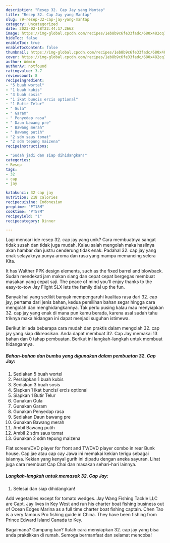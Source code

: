 ```yaml
---
description: "Resep 32. Cap Jay yang Mantap"
title: "Resep 32. Cap Jay yang Mantap"
slug: 79-resep-32-cap-jay-yang-mantap
category: Uncategorized
date: 2023-02-18T22:44:17.266Z
image: https://img-global.cpcdn.com/recipes/1eb8b9c6fe33fadc/680x482cq70/32-cap-jay-foto-resep-utama.jpg
hideToc: false
enableToc: true
enableTocContent: false
thumbnail: https://img-global.cpcdn.com/recipes/1eb8b9c6fe33fadc/680x482cq70/32-cap-jay-foto-resep-utama.jpg
cover: https://img-global.cpcdn.com/recipes/1eb8b9c6fe33fadc/680x482cq70/32-cap-jay-foto-resep-utama.jpg
author: Admin
authorAv: notfound
ratingvalue: 3.7
reviewcount: 8
recipeingredient:
- "5 buah wortel"
- "1 buah kubis"
- "3 buah sosis"
- "1 ikat buncis ercis optional"
- "1 Butir Telur"
- " Gula"
- " Garam"
- " Penyedap rasa"
- " Daun bawang pre"
- " Bawang merah"
- " Bawang putih"
- "2 sdm saus tomat"
- "2 sdm tepung maizena"
recipeinstructions:

- "Sudah jadi dan siap dihidangkan!"
categories:
- Resep
tags:
- 32
- cap
- jay

katakunci: 32 cap jay 
nutrition: 218 calories
recipecuisine: Indonesian
preptime: "PT18M"
cooktime: "PT57M"
recipeyield: "1"
recipecategory: Dinner

---
```





Lagi mencari ide resep 32. cap jay yang unik? Cara membuatnya sangat tidak susah dan tidak juga mudah. Kalau salah mengolah maka hasilnya akan hambar dan justru cenderung tidak enak. Padahal 32. cap jay yang enak selayaknya punya aroma dan rasa yang mampu memancing selera Kita.





It has Walther PPK design elements, such as the fixed barrel and blowback. Sudah mendekati jam makan siang dan cepat cepat bergegas membuat masakan yang cepat saji. The peace of mind you&#39;ll enjoy thanks to the easy-to-tow Jay Flight SLX lets the family dial up the fun.

Banyak hal yang sedikit banyak mempengaruhi kualitas rasa dari 32. cap jay, pertama dari jenis bahan, kedua pemilihan bahan segar hingga cara mengolah dan menghidangkannya. Tak perlu pusing kalau mau menyiapkan 32. cap jay yang enak di mana pun kamu berada, karena asal sudah tahu triknya maka hidangan ini dapat menjadi suguhan istimewa.






Berikut ini ada beberapa cara mudah dan praktis dalam mengolah 32. cap jay yang siap dikreasikan. Anda dapat membuat 32. Cap Jay memakai 13 bahan dan 0 tahap pembuatan. Berikut ini langkah-langkah untuk membuat hidangannya.

<!--inarticleads1-->

##### Bahan-bahan dan bumbu yang digunakan dalam pembuatan 32. Cap Jay:

1. Sediakan 5 buah wortel
1. Persiapkan 1 buah kubis
1. Sediakan 3 buah sosis
1. Siapkan 1 ikat buncis/ ercis optional
1. Siapkan 1 Butir Telur
1. Gunakan  Gula
1. Gunakan  Garam
1. Gunakan  Penyedap rasa
1. Sediakan  Daun bawang pre
1. Gunakan  Bawang merah
1. Ambil  Bawang putih
1. Ambil 2 sdm saus tomat
1. Gunakan 2 sdm tepung maizena


Flat screen/DVD player for front and TV/DVD player combo in rear Bunk house. Cap jae atau cap cay Jawa ini memakai kekian terigu sebagai isiannya. Kekian yang kenyal gurih ini dipadu dengan aneka sayuran. Lihat juga cara membuat Cap Chai dan masakan sehari-hari lainnya. 

<!--inarticleads2-->

##### Langkah-langkah untuk memasak 32. Cap Jay:


1. Selesai dan siap dihidangkan!

Add vegetables except for tomato wedges. Jay Wang Fishing Tackle LLC are Capt. Jay lives in Key West and run his charter boat fishing business out of Ocean Edges Marina as a full time charter boat fishing captain. Chen Tao is a very famous Pro fishing guide in China. They have been fishing from Prince Edward Island Canada to Key. 

Bagaimana? Gampang kan? Itulah cara menyiapkan 32. cap jay yang bisa anda praktikkan di rumah. Semoga bermanfaat dan selamat mencoba!
